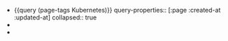 - {{query (page-tags Kubernetes)}}
  query-properties:: [:page :created-at :updated-at]
  collapsed:: true
-
-